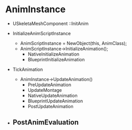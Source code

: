 # AnimInstance
-  USkeletaMeshComponent ::InitAnim
  - InitializeAnimScriptInstance
    - AnimScriptInstance = NewObject<UAnimInstance>(this, AnimClass);
    - AnimScriptInstance->InitializeAnimation();
      - NativeInitializeAnimation
      - BlueprintInitializeAnimation

- TickAnimation
  - AnimInstance->UpdateAnimation()
    - PreUpdateAnimation
    - UpdateMontage
    - NativeUpdateAnimation
    - BlueprintUpdateAnimation
    - PostUpdateAnimation

- PostAnimEvaluation
  - 
